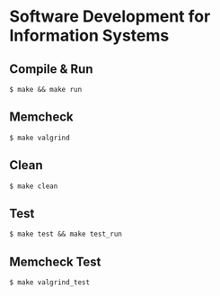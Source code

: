# Software Development for Information Systems

## Compile & Run
```
$ make && make run
```
## Memcheck
```
$ make valgrind
```
## Clean
```
$ make clean
```
## Test
```
$ make test && make test_run
```
## Memcheck Test
```
$ make valgrind_test
```
